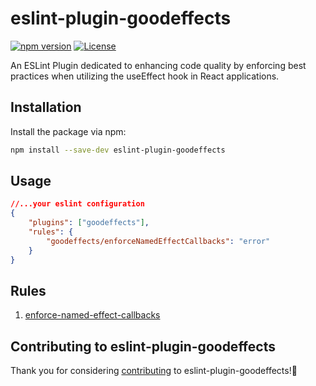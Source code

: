 # eslint-plugin-goodeffects

[![npm version](https://badge.fury.io/js/eslint-plugin-goodeffects.svg)](https://www.npmjs.com/package/eslint-plugin-goodeffects)
[![License](https://img.shields.io/badge/license-MIT-blue.svg)](https://opensource.org/licenses/MIT)

An ESLint Plugin dedicated to enhancing code quality by enforcing best practices when utilizing the useEffect hook in React applications.

## Installation

Install the package via npm:

```bash
npm install --save-dev eslint-plugin-goodeffects
```

## Usage

```json
//...your eslint configuration
{
	"plugins": ["goodeffects"],
	"rules": {
		"goodeffects/enforceNamedEffectCallbacks": "error"
	}
}
```

## Rules

1. [enforce-named-effect-callbacks](https://github.com/PeterKwesiAnsah/enforce-named-effect-callbacks/blob/main/src/docs/rules/enforce-named-effect-callbacks.md)

## Contributing to eslint-plugin-goodeffects

Thank you for considering [contributing](https://github.com/PeterKwesiAnsah/enforce-named-effect-callbacks/blob/main/CONTRIBUTING.md) to eslint-plugin-goodeffects!🚀
